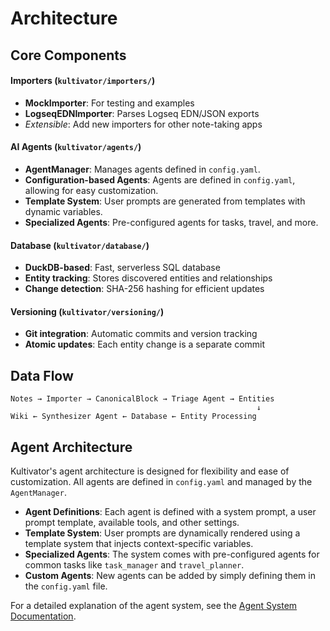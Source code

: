# Architecture

## Core Components

#### **Importers** (`kultivator/importers/`)
- **MockImporter**: For testing and examples
- **LogseqEDNImporter**: Parses Logseq EDN/JSON exports
- *Extensible*: Add new importers for other note-taking apps

#### **AI Agents** (`kultivator/agents/`)
- **AgentManager**: Manages agents defined in `config.yaml`.
- **Configuration-based Agents**: Agents are defined in `config.yaml`, allowing for easy customization.
- **Template System**: User prompts are generated from templates with dynamic variables.
- **Specialized Agents**: Pre-configured agents for tasks, travel, and more.

#### **Database** (`kultivator/database/`)
- **DuckDB-based**: Fast, serverless SQL database
- **Entity tracking**: Stores discovered entities and relationships
- **Change detection**: SHA-256 hashing for efficient updates

#### **Versioning** (`kultivator/versioning/`)
- **Git integration**: Automatic commits and version tracking
- **Atomic updates**: Each entity change is a separate commit

## Data Flow

```
Notes → Importer → CanonicalBlock → Triage Agent → Entities
                                                       ↓
Wiki ← Synthesizer Agent ← Database ← Entity Processing
```

## Agent Architecture

Kultivator's agent architecture is designed for flexibility and ease of customization. All agents are defined in `config.yaml` and managed by the `AgentManager`.

- **Agent Definitions**: Each agent is defined with a system prompt, a user prompt template, available tools, and other settings.
- **Template System**: User prompts are dynamically rendered using a template system that injects context-specific variables.
- **Specialized Agents**: The system comes with pre-configured agents for common tasks like `task_manager` and `travel_planner`.
- **Custom Agents**: New agents can be added by simply defining them in the `config.yaml` file.

For a detailed explanation of the agent system, see the [Agent System Documentation](agent_system.md).
